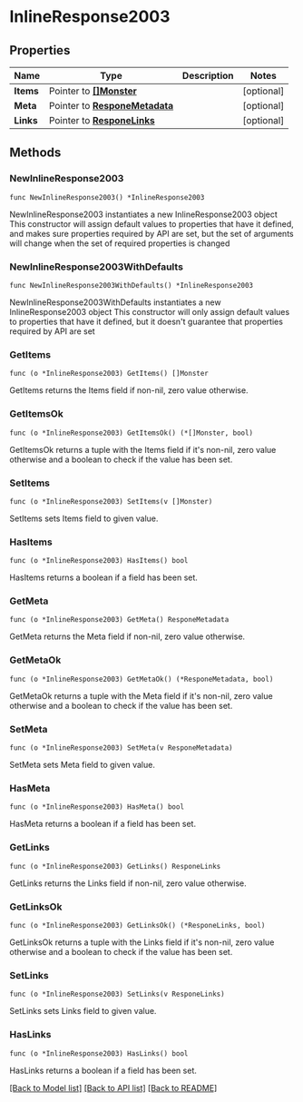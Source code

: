 # InlineResponse2003

## Properties

Name | Type | Description | Notes
------------ | ------------- | ------------- | -------------
**Items** | Pointer to [**[]Monster**](Monster.md) |  | [optional] 
**Meta** | Pointer to [**ResponeMetadata**](respone_metadata.md) |  | [optional] 
**Links** | Pointer to [**ResponeLinks**](respone_links.md) |  | [optional] 

## Methods

### NewInlineResponse2003

`func NewInlineResponse2003() *InlineResponse2003`

NewInlineResponse2003 instantiates a new InlineResponse2003 object
This constructor will assign default values to properties that have it defined,
and makes sure properties required by API are set, but the set of arguments
will change when the set of required properties is changed

### NewInlineResponse2003WithDefaults

`func NewInlineResponse2003WithDefaults() *InlineResponse2003`

NewInlineResponse2003WithDefaults instantiates a new InlineResponse2003 object
This constructor will only assign default values to properties that have it defined,
but it doesn't guarantee that properties required by API are set

### GetItems

`func (o *InlineResponse2003) GetItems() []Monster`

GetItems returns the Items field if non-nil, zero value otherwise.

### GetItemsOk

`func (o *InlineResponse2003) GetItemsOk() (*[]Monster, bool)`

GetItemsOk returns a tuple with the Items field if it's non-nil, zero value otherwise
and a boolean to check if the value has been set.

### SetItems

`func (o *InlineResponse2003) SetItems(v []Monster)`

SetItems sets Items field to given value.

### HasItems

`func (o *InlineResponse2003) HasItems() bool`

HasItems returns a boolean if a field has been set.

### GetMeta

`func (o *InlineResponse2003) GetMeta() ResponeMetadata`

GetMeta returns the Meta field if non-nil, zero value otherwise.

### GetMetaOk

`func (o *InlineResponse2003) GetMetaOk() (*ResponeMetadata, bool)`

GetMetaOk returns a tuple with the Meta field if it's non-nil, zero value otherwise
and a boolean to check if the value has been set.

### SetMeta

`func (o *InlineResponse2003) SetMeta(v ResponeMetadata)`

SetMeta sets Meta field to given value.

### HasMeta

`func (o *InlineResponse2003) HasMeta() bool`

HasMeta returns a boolean if a field has been set.

### GetLinks

`func (o *InlineResponse2003) GetLinks() ResponeLinks`

GetLinks returns the Links field if non-nil, zero value otherwise.

### GetLinksOk

`func (o *InlineResponse2003) GetLinksOk() (*ResponeLinks, bool)`

GetLinksOk returns a tuple with the Links field if it's non-nil, zero value otherwise
and a boolean to check if the value has been set.

### SetLinks

`func (o *InlineResponse2003) SetLinks(v ResponeLinks)`

SetLinks sets Links field to given value.

### HasLinks

`func (o *InlineResponse2003) HasLinks() bool`

HasLinks returns a boolean if a field has been set.


[[Back to Model list]](../README.md#documentation-for-models) [[Back to API list]](../README.md#documentation-for-api-endpoints) [[Back to README]](../README.md)


